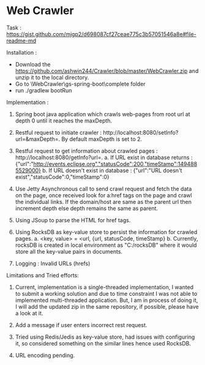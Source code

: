 # Web Crawler
Task : https://gist.github.com/mjgp2/d698087cf27ceae775c3b57051546a8e#file-readme-md

Installation :

 - Download the https://github.com/ashwin244/Crawler/blob/master/WebCrawler.zip and unzip it to the local directory.
 - Go to \WebCrawler\gs-spring-boot\complete folder
 - run ./gradlew bootRun
 
Implementation :

1. Spring boot java application which crawls web-pages from root url at depth 0 until it reaches the maxDepth.

2. Restful request to initiate crawler : http://localhost:8080/setInfo?url=<URL>&maxDepth=<depth>. By default maxDepth is set to 2.

3. Restful request to get information about crawled pages : http://localhost:8080/getInfo?url=<URL>.
  a. If URL exist in database returns : {"url":"http://events.eclipse.org","statusCode":200,"timeStamp":1494885529000}
  b. If URL doesn't exist in database : {"url":"URL doesn't exist","statusCode":0,"timeStamp":0}

4. Use Jetty Asynchronous call to send crawl request and fetch the data on the page, once received look for a:href tags on the page and crawl the individual links. If the domain/host are same as the parent url then increment depth else depth remains the same as parent.

5. Using JSoup to parse the HTML for href tags.

6. Using RocksDB as key-value store to persist the information for crawled pages.
  a. <key, value> = <url, {url, statusCode, timeStamp}
  b. Currently, rocksDB is created in local environment as "C:/rocksDB" where it would store all the key-value pairs in documents.

7. Logging : Invalid URLs (hrefs)

Limitations and Tried efforts:

1. Current, implementation is a single-threaded implementation, I wanted to submit a working solution and due to time constraint I was not able to implemented multi-threaded application. But, I am in process of doing it, I will add the updated zip in the same repository, if possible, please have a look at it.

2. Add a message if user enters incorrect rest request.

3. Tried using Redis/Jedis as key-value store, had issues with configuring it, so considered something on the similar lines hence used RocksDB.

4. URL encoding pending.
